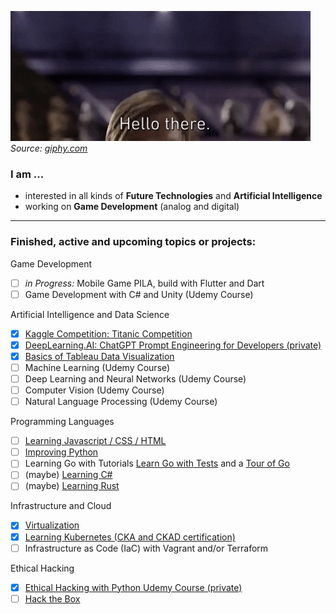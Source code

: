 ![alt text](./giphy-hello-there.gif)\
_Source: [giphy.com](https://giphy.com/gifs/starwars-star-wars-episode-3-xTiIzJSKB4l7xTouE8)_

<!--
**FOehlschlaeger/FOehlschlaeger** is a ✨ _special_ ✨ repository because its `README.md` (this file) appears on your GitHub profile.
-->

### I am ...
- interested in all kinds of **Future Technologies** and **Artificial Intelligence**
- working on **Game Development** (analog and digital)

<!--
---
### OpenSource Contributions
- [Deepl Python](https://github.com/DeepLcom/deepl-python)
- ...
-->

---
### Finished, active and upcoming topics or projects:
Game Development
- [ ] *in Progress:* Mobile Game PILA, build with Flutter and Dart
- [ ] Game Development with C# and Unity (Udemy Course)

Artificial Intelligence and Data Science
- [x] [Kaggle Competition: Titanic Competition](https://github.com/FOehlschlaeger/Kaggle_Titanic)
- [x] [DeepLearning.AI: ChatGPT Prompt Engineering for Developers (private)](https://github.com/FOehlschlaeger/deeplearning.ai-courses/tree/main/ChatGPT-Prompt-Engineering-for-Developers)
- [x] [Basics of Tableau Data Visualization](https://github.com/FOehlschlaeger/udemy-tableau-fundamentals-of-data-visualization)
- [ ] Machine Learning (Udemy Course)
- [ ] Deep Learning and Neural Networks (Udemy Course)
- [ ] Computer Vision (Udemy Course)
- [ ] Natural Language Processing (Udemy Course)

Programming Languages
- [ ] [Learning Javascript / CSS / HTML](https://github.com/FOehlschlaeger/Learning-Javascript-CSS-HTML)
- [ ] [Improving Python](https://github.com/FOehlschlaeger/Improving-Python)
- [ ] Learning Go with Tutorials [Learn Go with Tests](https://github.com/FOehlschlaeger/Learn-Go-with-Tests) and a [Tour of Go](https://go.dev/tour/welcome/1)
- [ ] (maybe) [Learning C#](https://github.com/FOehlschlaeger/Learning-C-Sharp)
- [ ] (maybe) [Learning Rust](https://doc.rust-lang.org/book/)

<!--
Same Project. Different Languages. *Containerized soundfile converter with REST-API, S3 object storage and postgres database*
- [ ] [in Python]()
- [ ] [in Go]()
- [ ] (maybe) [in C#]()
- [ ] (maybe) [in Rust]()
-->

Infrastructure and Cloud
- [x] [Virtualization](https://github.com/FOehlschlaeger/Virtualization)
- [x] [Learning Kubernetes (CKA and CKAD certification)](https://github.com/FOehlschlaeger/Learning-Kubernetes)
- [ ] Infrastructure as Code (IaC) with Vagrant and/or Terraform

Ethical Hacking
- [x] [Ethical Hacking with Python Udemy Course (private)](https://github.com/FOehlschlaeger/udemy-ethical-hacking-python)
- [ ] [Hack the Box](https://www.hackthebox.com/)

<!--
General Software Development, Tools and Frameworks
- [ ] [Bash Scripting](https://github.com/FOehlschlaeger/Learn-Bash-Scripting)
- [ ] [Clean Code (Udemy Course)]()
- [ ] [Learning Elasticsearch and ELK stack](https://github.com/FOehlschlaeger/Learning-Elastic)
-->
